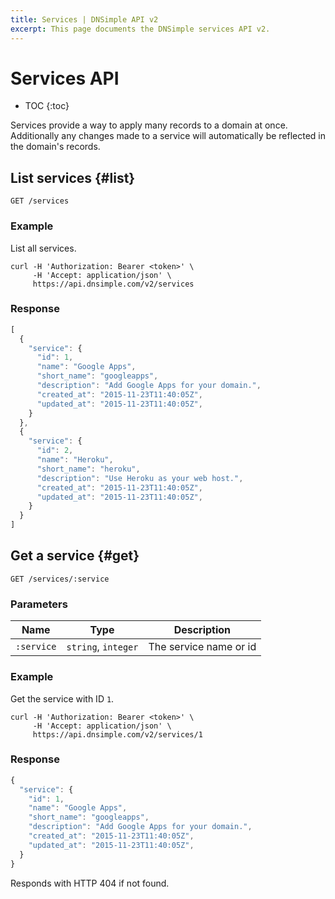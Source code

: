 ```yaml
---
title: Services | DNSimple API v2
excerpt: This page documents the DNSimple services API v2.
---
```


# Services API

* TOC
{:toc}

Services provide a way to apply many records to a domain at once.
Additionally any changes made to a service will automatically be reflected in the domain's records.


## List services {#list}

    GET /services

### Example

List all services.

    curl -H 'Authorization: Bearer <token>' \
         -H 'Accept: application/json' \
         https://api.dnsimple.com/v2/services

### Response

~~~js
[
  {
    "service": {
      "id": 1,
      "name": "Google Apps",
      "short_name": "googleapps",
      "description": "Add Google Apps for your domain.",
      "created_at": "2015-11-23T11:40:05Z",
      "updated_at": "2015-11-23T11:40:05Z",
    }
  },
  {
    "service": {
      "id": 2,
      "name": "Heroku",
      "short_name": "heroku",
      "description": "Use Heroku as your web host.",
      "created_at": "2015-11-23T11:40:05Z",
      "updated_at": "2015-11-23T11:40:05Z",
    }
  }
]
~~~


## Get a service {#get}

    GET /services/:service

### Parameters

Name | Type | Description
-----|------|------------
`:service` | `string`, `integer` | The service name or id

### Example

Get the service with ID `1`.

    curl -H 'Authorization: Bearer <token>' \
         -H 'Accept: application/json' \
         https://api.dnsimple.com/v2/services/1

### Response

~~~js
{
  "service": {
    "id": 1,
    "name": "Google Apps",
    "short_name": "googleapps",
    "description": "Add Google Apps for your domain.",
    "created_at": "2015-11-23T11:40:05Z",
    "updated_at": "2015-11-23T11:40:05Z",
  }
}
~~~

Responds with HTTP 404 if not found.
